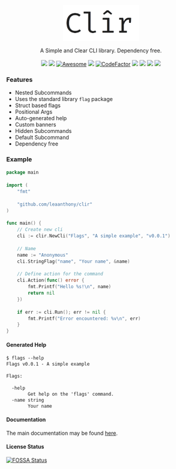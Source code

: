 <p align="center" style="text-align: center">
   <img src="clir_logo.png" width="40%"><br/>
</p>
<p align="center">
   A Simple and Clear CLI library. Dependency free.<br/><br/>
   <a href="https://github.com/leaanthony/clir/blob/master/LICENSE"><img src="https://img.shields.io/badge/License-MIT-blue.svg"></a>
   <a href="https://goreportcard.com/report/github.com/leaanthony/clir"><img src="https://goreportcard.com/badge/github.com/leaanthony/clir"/></a>
   <a href="https://github.com/avelino/awesome-go" rel="nofollow"><img src="https://cdn.rawgit.com/sindresorhus/awesome/d7305f38d29fed78fa85652e3a63e154dd8e8829/media/badge.svg" alt="Awesome"></a>
	<a href="http://godoc.org/github.com/leaanthony/clir"><img src="https://img.shields.io/badge/godoc-reference-blue.svg"/></a>
   <a href="https://github.com/leaanthony/clir/issues"><img src="https://img.shields.io/badge/contributions-welcome-brightgreen.svg?style=flat" alt="CodeFactor" /></a>
   <a href="https://app.fossa.com/projects/git%2Bgithub.com%2Fleaanthony%2Fclir?ref=badge_shield" alt="FOSSA Status"><img src="https://app.fossa.com/api/projects/git%2Bgithub.com%2Fleaanthony%2Fclir.svg?type=shield"/></a>
   <a href="https://houndci.com"><img src="https://img.shields.io/badge/Reviewed_by-Hound-8E64B0.svg"/></a>
   <a href='https://github.com/jpoles1/gopherbadger' target='_blank'><img src="https://img.shields.io/badge/Go%20Coverage-98%25-brightgreen.svg?longCache=true&style=flat"></a>
	<a ><img src="https://github.com/leaanthony/clir/workflows/build/badge.svg?branch=master"/></a>
</p>

### Features

  * Nested Subcommands
  * Uses the standard library `flag` package
  * Struct based flags
  * Positional Args
  * Auto-generated help
  * Custom banners
  * Hidden Subcommands
  * Default Subcommand
  * Dependency free

### Example

```go
package main

import (
	"fmt"

	"github.com/leaanthony/clir"
)

func main() {
	// Create new cli
	cli := clir.NewCli("Flags", "A simple example", "v0.0.1")

	// Name
	name := "Anonymous"
	cli.StringFlag("name", "Your name", &name)

	// Define action for the command
	cli.Action(func() error {
		fmt.Printf("Hello %s!\n", name)
		return nil
	})

	if err := cli.Run(); err != nil {
		fmt.Printf("Error encountered: %v\n", err)
	}
}
```

#### Generated Help

```shell
$ flags --help
Flags v0.0.1 - A simple example

Flags:

  -help
        Get help on the 'flags' command.
  -name string
        Your name
```

#### Documentation

The main documentation may be found [here](https://clir.leaanthony.com).

#### License Status

[![FOSSA Status](https://app.fossa.com/api/projects/git%2Bgithub.com%2Fleaanthony%2Fclir.svg?type=large)](https://app.fossa.com/projects/git%2Bgithub.com%2Fleaanthony%2Fclir?ref=badge_large)
